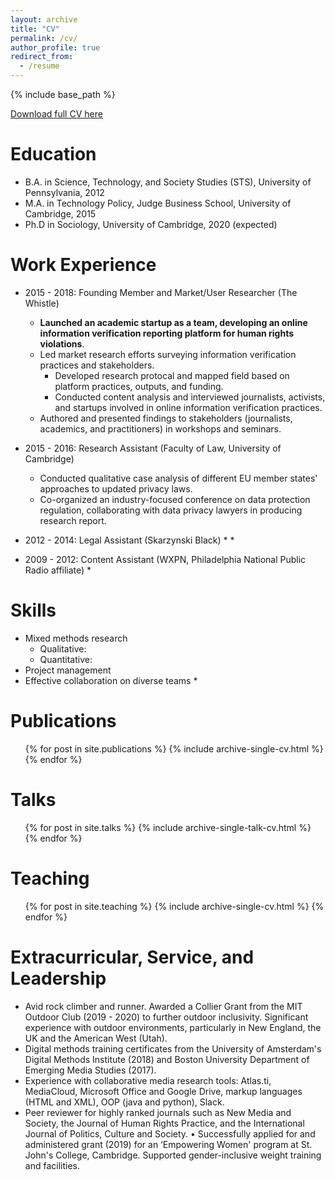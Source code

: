 ```yaml
---
layout: archive
title: "CV"
permalink: /cv/
author_profile: true
redirect_from:
  - /resume
---
```


{% include base_path %}


[Download full CV here](/files/Rebekah-Larsen-CV.pdf)

Education
======
* B.A. in Science, Technology, and Society Studies (STS), University of Pennsylvania, 2012
* M.A. in Technology Policy, Judge Business School, University of Cambridge, 2015
* Ph.D in Sociology, University of Cambridge, 2020 (expected)

Work Experience 
======
* 2015 - 2018: Founding Member and Market/User Researcher (The Whistle)
  * <b>Launched an academic startup as a team, developing an online information verification reporting platform for human rights violations</b>. 
  * Led market research efforts surveying information verification practices and stakeholders. 
    * Developed research protocal and mapped field based on platform practices, outputs, and funding. 
    * Conducted content analysis and interviewed journalists, activists, and startups involved in online information verification practices.
  * Authored and presented findings to stakeholders (journalists, academics, and practitioners) in workshops and seminars.

* 2015 - 2016: Research Assistant (Faculty of Law, University of Cambridge)
  * Conducted qualitative case analysis of different EU member states’ approaches to updated privacy laws.
  * Co-organized an industry-focused conference on data protection regulation, collaborating with data privacy lawyers in producing research report.


* 2012 - 2014: Legal Assistant (Skarzynski Black)
  * 
  * 

* 2009 - 2012: Content Assistant (WXPN, Philadelphia National Public Radio affiliate)
  * 
  
Skills
======
* Mixed methods research 
  * Qualitative: 
  * Quantitative: 
* Project management
* Effective collaboration on diverse teams
  * 

Publications
======
  <ul>{% for post in site.publications %}
    {% include archive-single-cv.html %}
  {% endfor %}</ul>
  
Talks
======
  <ul>{% for post in site.talks %}
    {% include archive-single-talk-cv.html %}
  {% endfor %}</ul>
  
Teaching
======
  <ul>{% for post in site.teaching %}
    {% include archive-single-cv.html %}
  {% endfor %}</ul>
  
Extracurricular, Service, and Leadership
======
* Avid rock climber and runner. Awarded a Collier Grant from the MIT Outdoor Club (2019 - 2020) to further outdoor inclusivity. Significant experience with outdoor environments, particularly in New England, the UK and the American West (Utah).
* Digital methods training certificates from the University of Amsterdam's Digital Methods Institute (2018) and Boston University Department of Emerging Media Studies (2017).
* Experience with collaborative media research tools: Atlas.ti, MediaCloud, Microsoft Office and Google Drive, markup languages (HTML and XML), OOP (java and python), Slack.
* Peer reviewer for highly ranked journals such as New Media and Society, the Journal of Human Rights Practice, and the International Journal of Politics, Culture and Society.
• Successfully applied for and administered grant (2019) for an ‘Empowering Women' program at St. John's College, Cambridge. Supported gender-inclusive weight training and facilities. 

